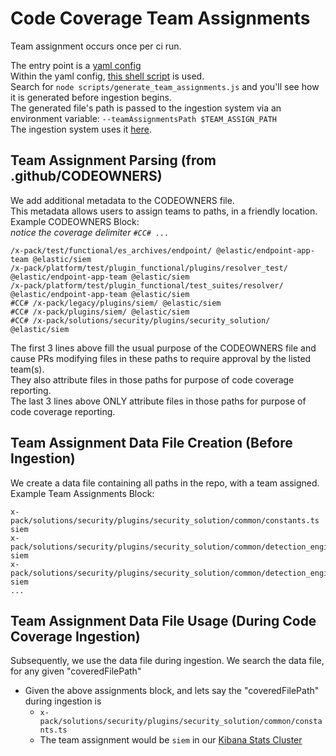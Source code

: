 # Code Coverage Team Assignments

Team assignment occurs once per ci run.

The entry point is a [yaml config](https://buildkite.com/elastic/kibana-code-coverage-main/steps)  
Within the yaml config, [this shell script](https://github.com/elastic/kibana/blob/main/.buildkite/scripts/steps/code_coverage/reporting/ingestData.sh) is used.  
Search for `node scripts/generate_team_assignments.js` and you'll see how it is generated before ingestion begins.  
The generated file's path is passed to the ingestion system via an environment variable: `--teamAssignmentsPath $TEAM_ASSIGN_PATH`  
The ingestion system uses it [here](https://github.com/elastic/kibana/blob/main/src/dev/code_coverage/ingest_coverage/index.js#L33).

## Team Assignment Parsing (from .github/CODEOWNERS)

We add additional metadata to the CODEOWNERS file.  
This metadata allows users to assign teams to paths, in a friendly location.  
Example CODEOWNERS Block:  
_notice the coverage delimiter `#CC# ...`_

```
/x-pack/test/functional/es_archives/endpoint/ @elastic/endpoint-app-team @elastic/siem
/x-pack/platform/test/plugin_functional/plugins/resolver_test/ @elastic/endpoint-app-team @elastic/siem
/x-pack/platform/test/plugin_functional/test_suites/resolver/ @elastic/endpoint-app-team @elastic/siem
#CC# /x-pack/legacy/plugins/siem/ @elastic/siem
#CC# /x-pack/plugins/siem/ @elastic/siem
#CC# /x-pack/solutions/security/plugins/security_solution/ @elastic/siem
```

The first 3 lines above fill the usual purpose of the CODEOWNERS file and cause PRs modifying files in these paths to require approval by the listed team(s).  
They also attribute files in those paths for purpose of code coverage reporting.  
The last 3 lines above ONLY attribute files in those paths for purpose of code coverage reporting.

## Team Assignment Data File Creation (Before Ingestion)

We create a data file containing all paths in the repo, with a team assigned.  
Example Team Assignments Block:

```
x-pack/solutions/security/plugins/security_solution/common/constants.ts siem
x-pack/solutions/security/plugins/security_solution/common/detection_engine/build_exceptions_query.test.ts siem
x-pack/solutions/security/plugins/security_solution/common/detection_engine/build_exceptions_query.ts siem
...
```

## Team Assignment Data File Usage (During Code Coverage Ingestion)

Subsequently, we use the data file during ingestion.
We search the data file, for any given "coveredFilePath"

- Given the above assignments block, and lets say the "coveredFilePath" during ingestion is
  - `x-pack/solutions/security/plugins/security_solution/common/constants.ts`
  - The team assignment would be `siem` in our [Kibana Stats Cluster](<https://kibana-stats.elastic.dev/app/dashboards#/view/58b8db70-62f9-11ea-8312-7f2d69b79843?_g=(filters%3A!()%2CrefreshInterval%3A(pause%3A!t%2Cvalue%3A0)%2Ctime%3A(from%3Anow-7d%2Cto%3Anow))>)
